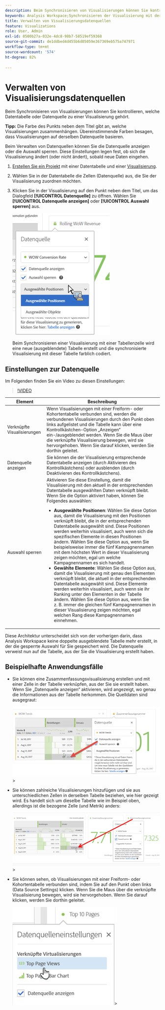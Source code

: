 ```yaml
---
description: Beim Synchronisieren von Visualisierungen können Sie kontrollieren, welche Datentabelle oder Datenquelle zu einer Visualisierung gehört.
keywords: Analysis Workspace;Synchronisieren der Visualisierung mit der Datenquelle
title: Verwalten von Visualisierungsdatenquellen
feature: Visualizations
role: User, Admin
exl-id: 0500b27a-032e-4dc8-98b7-58519ef59368
source-git-commit: de1ddbed4d455b6d05059e367369eb575a747971
workflow-type: tm+mt
source-wordcount: '574'
ht-degree: 82%

---
```


# Verwalten von Visualisierungsdatenquellen

Beim Synchronisieren von Visualisierungen können Sie kontrollieren, welche Datentabelle oder Datenquelle zu einer Visualisierung gehört.

**Tipp:** Die Farbe des Punkts neben dem Titel gibt an, welche Visualisierungen zusammenhängen. Übereinstimmende Farben besagen, dass Visualisierungen auf derselben Datenquelle basieren.

Beim Verwalten von Datenquellen können Sie die Datenquelle anzeigen oder die Auswahl sperren. Diese Einstellungen legen fest, ob sich die Visualisierung ändert (oder nicht ändert), sobald neue Daten eingehen.

1. [Erstellen Sie ein Projekt](/help/analyze/analysis-workspace/home.md) mit einer Datentabelle und einer [Visualisierung](/help/analyze/analysis-workspace/visualizations/freeform-analysis-visualizations.md).
1. Wählen Sie in der Datentabelle die Zellen (Datenquelle) aus, die Sie der Visualisierung zuordnen möchten.
1. Klicken Sie in der Visualisierung auf den Punkt neben dem Titel, um das Dialogfeld **[!UICONTROL Datenquelle]** zu öffnen. Wählen Sie **[!UICONTROL Datenquelle anzeigen]** oder **[!UICONTROL Auswahl sperren]** aus.

   ![](assets/manage-data-source.png)

   Beim Synchronisieren einer Visualisierung mit einer Tabellenzelle wird eine neue (ausgeblendete) Tabelle erstellt und die synchronisierte Visualisierung mit dieser Tabelle farblich codiert.

## Einstellungen zur Datenquelle

Im Folgenden finden Sie ein Video zu diesen Einstellungen:

>[!VIDEO](https://video.tv.adobe.com/v/23729/?quality=12)

| Element | Beschreibung |
| --- | --- |
| Verknüpfte Visualisierungen | Wenn Visualisierungen mit einer Freiform- oder Kohortentabelle verbunden sind, werden die verbundenen Visualisierungen durch den Punkt oben links aufgelistet und die Tabelle kann über eine Kontrollkästchen-Option „Anzeigen“ ein-/ausgeblendet werden. Wenn Sie die Maus über die verknüpfte Visualisierung bewegen, wird sie hervorgehoben. Wenn Sie darauf klicken, werden Sie dorthin geleitet. |
| Datenquelle anzeigen | Sie können die der Visualisierung entsprechende Datentabelle anzeigen (durch Aktivieren des Kontrollkästchens) oder ausblenden (durch Deaktivieren des Kontrollkästchens). |
| Auswahl sperren | Aktivieren Sie diese Einstellung, damit die Visualisierung mit den aktuell in der entsprechenden Datentabelle ausgewählten Daten verknüpft bleibt. Wenn Sie die Option aktiviert haben, können Sie Folgendes auswählen:<ul><li>**Ausgewählte Positionen**: Wählen Sie diese Option aus, damit die Visualisierung mit den Positionen verknüpft bleibt, die in der entsprechenden Datentabelle ausgewählt sind. Diese Positionen werden weiterhin visualisiert, auch wenn sich die spezifischen Elemente in diesen Positionen ändern. Wählen Sie diese Option aus, wenn Sie beispielsweise immer die fünf Kampagnennamen mit dem höchsten Wert in dieser Visualisierung zeigen möchten, egal um welche Kampagnennamen es sich handelt.</li><li>**Gewählte Elemente**: Wählen Sie diese Option aus, damit die Visualisierung mit genau den Elementen verknüpft bleibt, die aktuell in der entsprechenden Datentabelle ausgewählt sind. Diese Elemente werden weiterhin visualisiert, auch wenn sie ihr Ranking unter den Elementen in der Tabelle ändern. Wählen Sie diese Option aus, wenn Sie z. B. immer die gleichen fünf Kampagnennamen in dieser Visualisierung zeigen möchten, egal welchen Rang diese Kampagnennamen einnehmen.</li></ul> |

Diese Architektur unterscheidet sich von der vorherigen darin, dass Analysis Workspace keine doppelte ausgeblendete Tabelle mehr erstellt, in der die gesperrte Auswahl für Sie gespeichert wird. Die Datenquelle verweist nun auf die Tabelle, aus der Sie die Visualisierung erstellt haben.

## Beispielhafte Anwendungsfälle

* Sie können eine Zusammenfassungsvisualisierung erstellen und mit einer Zelle in der Tabelle verknüpfen, aus der Sie sie erstellt haben. Wenn Sie „Datenquelle anzeigen“ aktivieren, wird angezeigt, wo genau die Informationen aus der Tabelle herkommen. Die Quelldaten sind ausgegraut:

  ![](assets/data-source2.png)>
* Sie können zahlreiche Visualisierungen hinzufügen und sie aus unterschiedlichen Zellen in derselben Tabelle beziehen, wie hier gezeigt wird. Es handelt sich um dieselbe Tabelle wie im Beispiel oben, allerdings ist die bezogene Zelle (und Metrik) anders:

  ![](assets/data-source3.png)>
* Sie können sehen, ob Visualisierungen mit einer Freiform- oder Kohortentabelle verbunden sind, indem Sie auf den Punkt oben links (Data Source Settings) klicken. Wenn Sie die Maus über die verknüpfte Visualisierung bewegen, wird sie hervorgehoben. Wenn Sie darauf klicken, werden Sie dorthin geleitet.

  ![](assets/linked-visualizations.png)>
